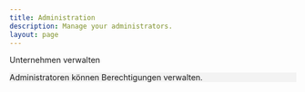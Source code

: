 ```yaml
---
title: Administration
description: Manage your administrators.
layout: page
---
```


<script setup>
    import { onMounted, ref, getCurrentInstance } from 'vue';
    import Firewall from '../../components/Firewall.vue';
    import { withBase } from "vitepress";
    import OrganizationsAdmins from '../../components/organizations/OrganizationsAdmins.vue';

    const instance = getCurrentInstance();
    const supabase = instance.appContext.config.globalProperties.$supabase;

    const urlParams = typeof window !== 'undefined' ? new URLSearchParams(window.location.search) : new URLSearchParams();
    const organizationId = urlParams.get('organization');
    const goBack = () => {
        window.history.back();
    };
</script>

<Firewall>
    <v-toolbar>
        <v-toolbar-title>Unternehmen verwalten</v-toolbar-title>
        <template v-slot:prepend>
            <v-btn icon @click="goBack">
                <v-icon>mdi-arrow-left</v-icon>
            </v-btn>
        </template>
    </v-toolbar>
    <v-card variant="tonal">
        <OrganizationsAdmins title="Administratoren" :organization_id="organizationId" :is_admin="true" :showAdmins="true" key="admin" />
        <p class="text-body-2 text-medium-emphasis px-2 ma-1" style="background-color:rgba(0, 0, 0, 0.04)">
            Administratoren können Berechtigungen verwalten.
        </p>
    </v-card>
</Firewall>